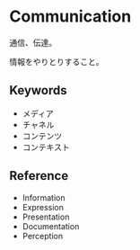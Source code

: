 # Communication

通信、伝達。

情報をやりとりすること。

## Keywords

- メディア
- チャネル
- コンテンツ
- コンテキスト

## Reference

- Information
- Expression
- Presentation
- Documentation
- Perception
